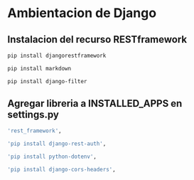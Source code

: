 # Ambientacion de Django

## Instalacion del recurso RESTframework
```bash
pip install djangorestframework
```
```bash
pip install markdown
```
```bash
pip install django-filter
```

## Agregar libreria a INSTALLED_APPS en settings.py
```bash
'rest_framework',

'pip install django-rest-auth',

'pip install python-dotenv',

'pip install django-cors-headers',
```